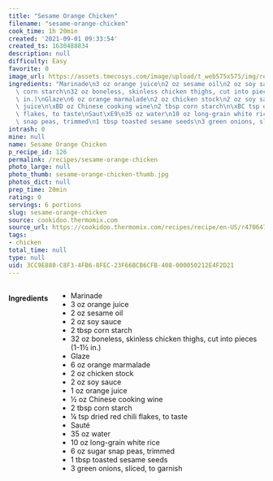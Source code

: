 ```yaml
---
title: "Sesame Orange Chicken"
filename: "sesame-orange-chicken"
cook_time: 1h 20min
created: '2021-09-01 09:33:54'
created_ts: 1630488834
description: null
difficulty: Easy
favorite: 0
image_url: https://assets.tmecosys.com/image/upload/t_web575x575/img/recipe/ras/Assets/909AE6A5-9B9F-4734-8A05-390A191D281F/Derivates/1ad03371-73f1-4969-908b-8e36e1049ba2.jpg
ingredients: "Marinade\n3 oz orange juice\n2 oz sesame oil\n2 oz soy sauce\n2 tbsp\
  \ corn starch\n32 oz boneless, skinless chicken thighs, cut into pieces (1-1\xBD\
  \ in.)\nGlaze\n6 oz orange marmalade\n2 oz chicken stock\n2 oz soy sauce\n1 oz orange\
  \ juice\n\xBD oz Chinese cooking wine\n2 tbsp corn starch\n\xBC tsp dried red chili\
  \ flakes, to taste\nSaut\xE9\n35 oz water\n10 oz long-grain white rice\n6 oz sugar\
  \ snap peas, trimmed\n1 tbsp toasted sesame seeds\n3 green onions, sliced, to garnish"
intrash: 0
mine: null
name: Sesame Orange Chicken
p_recipe_id: 126
permalink: /recipes/sesame-orange-chicken
photo_large: null
photo_thumb: sesame-orange-chicken-thumb.jpg
photos_dict: null
prep_time: 20min
rating: 0
servings: 6 portions
slug: sesame-orange-chicken
source: cookidoo.thermomix.com
source_url: https://cookidoo.thermomix.com/recipes/recipe/en-US/r470647
tags:
- chicken
total_time: null
type: null
uid: 3CC9E880-C8F3-4FB6-8FEC-23F66BCB6CFB-408-000050212E4F2D21
---
```

<div class="large-8 medium-7 columns" id="writeup">	</div><!-- #writeup -->
</div><!-- #row-one -->
<div class="row" id="row-two">	<div class="medium-4 small-5 columns" id="ingredients"><h4>Ingredients</h4><div class="box box-ingredients content"><ul>
<li>Marinade</li>
<li>3 oz orange juice</li>
<li>2 oz sesame oil</li>
<li>2 oz soy sauce</li>
<li>2 tbsp corn starch</li>
<li>32 oz boneless, skinless chicken thighs, cut into pieces (1-1½ in.)</li>
<li>Glaze</li>
<li>6 oz orange marmalade</li>
<li>2 oz chicken stock</li>
<li>2 oz soy sauce</li>
<li>1 oz orange juice</li>
<li>½ oz Chinese cooking wine</li>
<li>2 tbsp corn starch</li>
<li>¼ tsp dried red chili flakes, to taste</li>
<li>Sauté</li>
<li>35 oz water</li>
<li>10 oz long-grain white rice</li>
<li>6 oz sugar snap peas, trimmed</li>
<li>1 tbsp toasted sesame seeds</li>
<li>3 green onions, sliced, to garnish</li>
</ul>
</div>	</div>	<div class="medium-6 small-7 columns" id="directions">	</div>